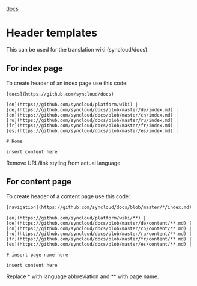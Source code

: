 [docs](https://github.com/syncloud/docs)

# Header templates

This can be used for the translation wiki (syncloud/docs).

## For index page

To create header of an index page use this code:

```
[docs](https://github.com/syncloud/docs)

[en](https://github.com/syncloud/platform/wiki) | 
[de](https://github.com/syncloud/docs/blob/master/de/index.md) | 
[cn](https://github.com/syncloud/docs/blob/master/cn/index.md) | 
[ru](https://github.com/syncloud/docs/blob/master/ru/index.md) | 
[fr](https://github.com/syncloud/docs/blob/master/fr/index.md) | 
[es](https://github.com/syncloud/docs/blob/master/es/index.md) | 

# Home

insert content here
```

Remove URL/link styling from actual language.

## For content page

To create header of a content page use this code:

```
[navigation](https://github.com/syncloud/docs/blob/master/*/index.md)

[en](https://github.com/syncloud/platform/wiki/**) | 
[de](https://github.com/syncloud/docs/blob/master/de/content/**.md) | 
[cn](https://github.com/syncloud/docs/blob/master/cn/content/**.md) | 
[ru](https://github.com/syncloud/docs/blob/master/ru/content/**.md) | 
[fr](https://github.com/syncloud/docs/blob/master/fr/content/**.md) | 
[es](https://github.com/syncloud/docs/blob/master/es/content/**.md) | 

# insert page name here

insert content here
```

Replace * with language abbreviation and ** with page name.
